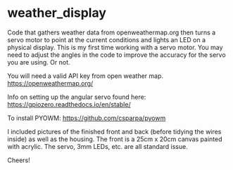 # weather_display
Code that gathers weather data from openweathermap.org then turns a servo motor to point at the
current conditions and lights an LED on a physical display. This is my first time working with a
servo motor. You may need to adjust the angles in the code to improve the accuracy for the 
servo you are using. Or not.

You will need a valid API key from open weather map. https://openweathermap.org/

Info on setting up the angular servo found here: https://gpiozero.readthedocs.io/en/stable/

To install PYOWM: https://github.com/csparpa/pyowm

I included pictures of the finished front and back (before tidying the wires inside) as well as
the housing. The front is a 25cm x 20cm canvas painted with acrylic. The servo, 3mm LEDs, etc. are
all standard issue. 

Cheers!
